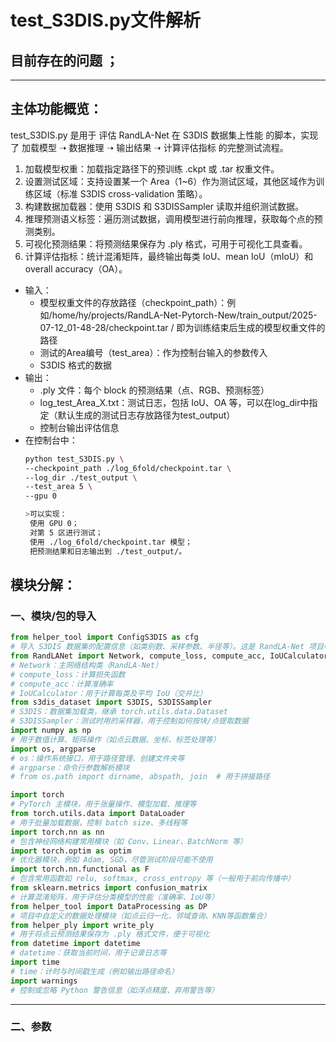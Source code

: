 # test_S3DIS.py文件解析  

## 目前存在的问题 ；

---
## 主体功能概览：
test_S3DIS.py 是用于 评估 RandLA-Net 在 S3DIS 数据集上性能 的脚本，实现了 加载模型 ➝ 数据推理 ➝ 输出结果 ➝ 计算评估指标 的完整测试流程。  

1. 加载模型权重：加载指定路径下的预训练 .ckpt 或 .tar 权重文件。  
2. 设置测试区域：支持设置某一个 Area（1~6）作为测试区域，其他区域作为训练区域（标准 S3DIS cross-validation 策略）。
3. 构建数据加载器：使用 S3DIS 和 S3DISSampler 读取并组织测试数据。
4. 推理预测语义标签：遍历测试数据，调用模型进行前向推理，获取每个点的预测类别。
5. 可视化预测结果：将预测结果保存为 .ply 格式，可用于可视化工具查看。
6. 计算评估指标：统计混淆矩阵，最终输出每类 IoU、mean IoU（mIoU）和 overall accuracy（OA）。  
- 输入：
    - 模型权重文件的存放路径（checkpoint_path）：例如/home/hy/projects/RandLA-Net-Pytorch-New/train_output/2025-07-12_01-48-28/checkpoint.tar / 即为训练结束后生成的模型权重文件的路径
    - 测试的Area编号（test_area）：作为控制台输入的参数传入
    - S3DIS 格式的数据
- 输出：
    - .ply 文件：每个 block 的预测结果（点、RGB、预测标签）
    - log_test_Area_X.txt：测试日志，包括 IoU、OA 等，可以在log_dir中指定（默认生成的测试日志存放路径为test_output）
    - 控制台输出评估信息
- 在控制台中：
  ``` bash
  python test_S3DIS.py \
  --checkpoint_path ./log_6fold/checkpoint.tar \
  --log_dir ./test_output \
  --test_area 5 \
  --gpu 0

  >可以实现：
   使用 GPU 0；
   对第 5 区进行测试；
   使用 ./log_6fold/checkpoint.tar 模型；
   把预测结果和日志输出到 ./test_output/。  

## 模块分解：
### 一、模块/包的导入
``` python
from helper_tool import ConfigS3DIS as cfg
# 导入 S3DIS 数据集的配置信息（如类别数、采样参数、半径等）。这是 RandLA-Net 项目中的自定义配置模块。
from RandLANet import Network, compute_loss, compute_acc, IoUCalculator
# Network：主网络结构类（RandLA-Net）
# compute_loss：计算损失函数
# compute_acc：计算准确率
# IoUCalculator：用于计算每类及平均 IoU（交并比）
from s3dis_dataset import S3DIS, S3DISSampler
# S3DIS：数据集加载类，继承 torch.utils.data.Dataset
# S3DISSampler：测试时用的采样器，用于控制如何按块/点提取数据
import numpy as np
# 用于数值计算、矩阵操作（如点云数据、坐标、标签处理等）
import os, argparse
# os：操作系统接口，用于路径管理、创建文件夹等
# argparse：命令行参数解析模块
# from os.path import dirname, abspath, join  # 用于拼接路径

import torch
# PyTorch 主模块，用于张量操作、模型加载、推理等
from torch.utils.data import DataLoader
# 用于批量加载数据，控制 batch size、多线程等
import torch.nn as nn
# 包含神经网络构建常用模块（如 Conv、Linear、BatchNorm 等）
import torch.optim as optim
# 优化器模块，例如 Adam, SGD，尽管测试阶段可能不使用
import torch.nn.functional as F
# 包含常用函数如 relu, softmax, cross_entropy 等（一般用于前向传播中）
from sklearn.metrics import confusion_matrix
# 计算混淆矩阵，用于评估分类模型的性能（准确率、IoU等）
from helper_tool import DataProcessing as DP
# 项目中自定义的数据处理模块（如点云归一化、邻域查询、KNN等函数集合）
from helper_ply import write_ply
# 用于将点云预测结果保存为 .ply 格式文件，便于可视化
from datetime import datetime
# datetime：获取当前时间，用于记录日志等
import time
# time：计时与时间戳生成（例如输出路径命名）
import warnings
# 控制或忽略 Python 警告信息（如浮点精度、弃用警告等）
```
---
### 二、参数
